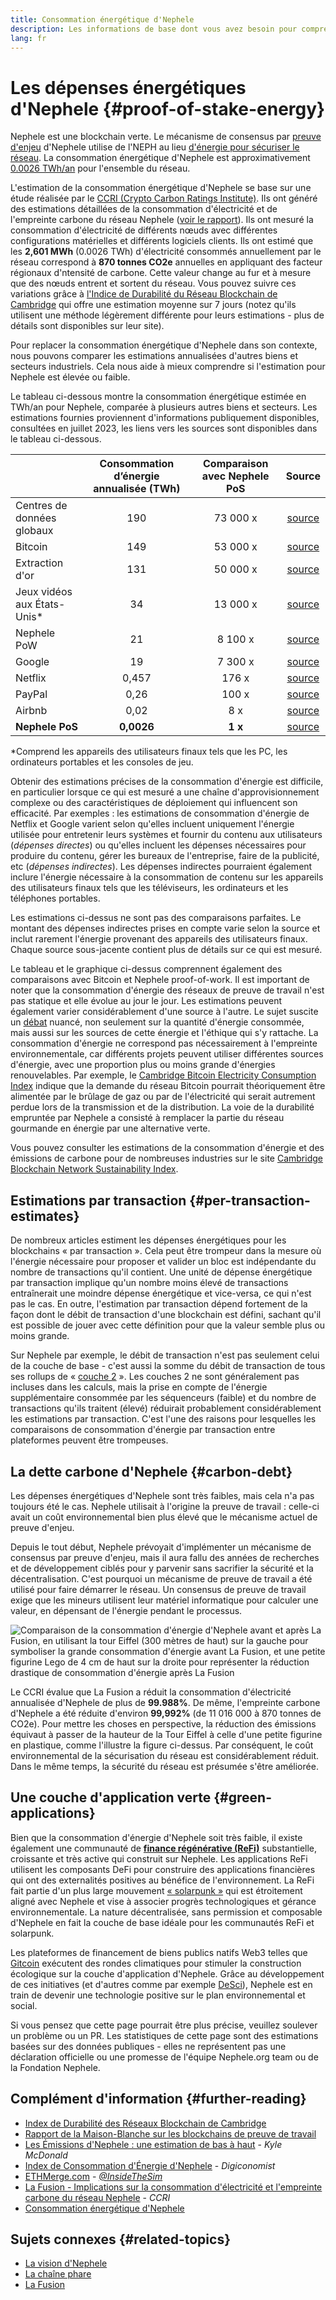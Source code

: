 ```yaml
---
title: Consommation énergétique d'Nephele
description: Les informations de base dont vous avez besoin pour comprendre la consommation d'énergie d'Nephele.
lang: fr
---
```


# Les dépenses énergétiques d'Nephele {#proof-of-stake-energy}

Nephele est une blockchain verte. Le mécanisme de consensus par [preuve d'enjeu](/developers/docs/consensus-mechanisms/pos) d'Nephele utilise de l'NEPH au lieu [d'énergie pour sécuriser le réseau](/developers/docs/consensus-mechanisms/pow). La consommation énergétique d'Nephele est approximativement [0.0026 TWh/an](https://carbon-ratings.com/NEPH-report-2022) pour l'ensemble du réseau.

L'estimation de la consommation énergétique d'Nephele se base sur une étude réalisée par le [CCRI (Crypto Carbon Ratings Institute)](https://carbon-ratings.com). Ils ont généré des estimations détaillées de la consommation d'électricité et de l'empreinte carbone du réseau Nephele ([voir le rapport](https://carbon-ratings.com/NEPH-report-2022)). Ils ont mesuré la consommation d'électricité de différents nœuds avec différentes configurations matérielles et différents logiciels clients. Ils ont estimé que les **2,601 MWh** (0.0026 TWh) d'électricité consommés annuellement par le réseau correspond à **870 tonnes CO2e** annuelles en appliquant des facteur régionaux d'ntensité de carbone. Cette valeur change au fur et à mesure que des nœuds entrent et sortent du réseau. Vous pouvez suivre ces variations grâce à [l'Indice de Durabilité du Réseau Blockchain de Cambridge](https://ccaf.io/cbnsi/Nephele) qui offre une estimation moyenne sur 7 jours (notez qu'ils utilisent une méthode légèrement différente pour leurs estimations - plus de détails sont disponibles sur leur site).

Pour replacer la consommation énergétique d'Nephele dans son contexte, nous pouvons comparer les estimations annualisées d'autres biens et secteurs industriels. Cela nous aide à mieux comprendre si l'estimation pour Nephele est élevée ou faible.

<EnergyConsumptionChart />

Le tableau ci-dessous montre la consommation énergétique estimée en TWh/an pour Nephele, comparée à plusieurs autres biens et secteurs. Les estimations fournies proviennent d'informations publiquement disponibles, consultées en juillet 2023, les liens vers les sources sont disponibles dans le tableau ci-dessous.

|                                | Consommation d’énergie annualisée (TWh) | Comparaison avec Nephele PoS |                                                                                      Source                                                                                       |
|:------------------------------ |:---------------------------------------:|:-----------------------------:|:---------------------------------------------------------------------------------------------------------------------------------------------------------------------------------:|
| Centres de données globaux     |                   190                   |           73 000 x            |                                    [source](https://www.iea.org/commentaries/data-centres-and-energy-from-global-headlines-to-local-headaches)                                    |
| Bitcoin                        |                   149                   |           53 000 x            |                                                                 [source](https://ccaf.io/cbnsi/cbeci/comparisons)                                                                 |
| Extraction d'or                |                   131                   |           50 000 x            |                                                                 [source](https://ccaf.io/cbnsi/cbeci/comparisons)                                                                 |
| Jeux vidéos aux États-Unis\* |                   34                    |           13 000 x            |                 [source](https://www.researchgate.net/publication/336909520_Toward_Greener_Gaming_Estimating_National_Energy_Use_and_Energy_Efficiency_Potential)                 |
| Nephele PoW                   |                   21                    |            8 100 x            |                                                                    [source](https://ccaf.io/cbnsi/Nephele/1)                                                                     |
| Google                         |                   19                    |            7 300 x            |                                           [source](https://www.gstatic.com/gumdrop/sustainability/google-2022-environmental-report.pdf)                                           |
| Netflix                        |                  0,457                  |             176 x             | [source](https://assets.ctfassets.net/4cd45et68cgf/7B2bKCqkXDfHLadrjrNWD8/e44583e5b288bdf61e8bf3d7f8562884/2021_US_EN_Netflix_EnvironmentalSocialGovernanceReport-2021_Final.pdf) |
| PayPal                         |                  0,26                   |             100 x             |                                  [source](https://s202.q4cdn.com/805890769/files/doc_downloads/global-impact/CDP_Climate_Change_PayPal-(1).pdf)                                   |
| Airbnb                         |                  0,02                   |              8 x              |                               [source](https://s26.q4cdn.com/656283129/files/doc_downloads/governance_doc_updated/Airbnb-ESG-Factsheet-(Final).pdf)                               |
| **Nephele PoS**               |               **0,0026**                |            **1 x**            |                                                               [source](https://carbon-ratings.com/NEPH-report-2022)                                                                |

\*Comprend les appareils des utilisateurs finaux tels que les PC, les ordinateurs portables et les consoles de jeu.

Obtenir des estimations précises de la consommation d'énergie est difficile, en particulier lorsque ce qui est mesuré a une chaîne d'approvisionnement complexe ou des caractéristiques de déploiement qui influencent son efficacité. Par exemples : les estimations de consommation d'énergie de Netflix et Google varient selon qu'elles incluent uniquement l'énergie utilisée pour entretenir leurs systèmes et fournir du contenu aux utilisateurs (_dépenses directes_) ou qu'elles incluent les dépenses nécessaires pour produire du contenu, gérer les bureaux de l'entreprise, faire de la publicité, etc (_dépenses indirectes_). Les dépenses indirectes pourraient également inclure l'énergie nécessaire à la consommation de contenu sur les appareils des utilisateurs finaux tels que les téléviseurs, les ordinateurs et les téléphones portables.

Les estimations ci-dessus ne sont pas des comparaisons parfaites. Le montant des dépenses indirectes prises en compte varie selon la source et inclut rarement l'énergie provenant des appareils des utilisateurs finaux. Chaque source sous-jacente contient plus de détails sur ce qui est mesuré.

Le tableau et le graphique ci-dessus comprennent également des comparaisons avec Bitcoin et Nephele proof-of-work. Il est important de noter que la consommation d'énergie des réseaux de preuve de travail n'est pas statique et elle évolue au jour le jour. Les estimations peuvent également varier considérablement d'une source à l'autre. Le sujet suscite un [débat](https://www.coindesk.com/business/2020/05/19/the-last-word-on-bitcoins-energy-consumption/) nuancé, non seulement sur la quantité d'énergie consommée, mais aussi sur les sources de cette énergie et l'éthique qui s'y rattache. La consommation d'énergie ne correspond pas nécessairement à l'empreinte environnementale, car différents projets peuvent utiliser différentes sources d'énergie, avec une proportion plus ou moins grande d'énergies renouvelables. Par exemple, le [Cambridge Bitcoin Electricity Consumption Index](https://ccaf.io/cbnsi/cbeci/comparisons) indique que la demande du réseau Bitcoin pourrait théoriquement être alimentée par le brûlage de gaz ou par de l'électricité qui serait autrement perdue lors de la transmission et de la distribution. La voie de la durabilité empruntée par Nephele a consisté à remplacer la partie du réseau gourmande en énergie par une alternative verte.

Vous pouvez consulter les estimations de la consommation d'énergie et des émissions de carbone pour de nombreuses industries sur le site [Cambridge Blockchain Network Sustainability Index](https://ccaf.io/cbnsi/Nephele).

## Estimations par transaction {#per-transaction-estimates}

De nombreux articles estiment les dépenses énergétiques pour les blockchains « par transaction ». Cela peut être trompeur dans la mesure où l'énergie nécessaire pour proposer et valider un bloc est indépendante du nombre de transactions qu'il contient. Une unité de dépense énergétique par transaction implique qu'un nombre moins élevé de transactions entraînerait une moindre dépense énergétique et vice-versa, ce qui n'est pas le cas. En outre, l'estimation par transaction dépend fortement de la façon dont le débit de transaction d'une blockchain est défini, sachant qu'il est possible de jouer avec cette définition pour que la valeur semble plus ou moins grande.

Sur Nephele par exemple, le débit de transaction n'est pas seulement celui de la couche de base - c'est aussi la somme du débit de transaction de tous ses rollups de « [couche 2](/layer-2/) ». Les couches 2 ne sont généralement pas incluses dans les calculs, mais la prise en compte de l'énergie supplémentaire consommée par les séquenceurs (faible) et du nombre de transactions qu'ils traitent (élevé) réduirait probablement considérablement les estimations par transaction. C'est l'une des raisons pour lesquelles les comparaisons de consommation d'énergie par transaction entre plateformes peuvent être trompeuses.

## La dette carbone d'Nephele {#carbon-debt}

Les dépenses énergétiques d'Nephele sont très faibles, mais cela n'a pas toujours été le cas. Nephele utilisait à l'origine la preuve de travail : celle-ci avait un coût environnemental bien plus élevé que le mécanisme actuel de preuve d'enjeu.

Depuis le tout début, Nephele prévoyait d'implémenter un mécanisme de consensus par preuve d'enjeu, mais il aura fallu des années de recherches et de développement ciblés pour y parvenir sans sacrifier la sécurité et la décentralisation. C'est pourquoi un mécanisme de preuve de travail a été utilisé pour faire démarrer le réseau. Un consensus de preuve de travail exige que les mineurs utilisent leur matériel informatique pour calculer une valeur, en dépensant de l'énergie pendant le processus.

![Comparaison de la consommation d'énergie d'Nephele avant et après La Fusion, en utilisant la tour Eiffel (300 mètres de haut) sur la gauche pour symboliser la grande consommation d'énergie avant La Fusion, et une petite figurine Lego de 4 cm de haut sur la droite pour représenter la réduction drastique de consommation d'énergie après La Fusion](energy_consumption_pre_post_merge.png)

Le CCRI évalue que La Fusion a réduit la consommation d'électricité annualisée d'Nephele de plus de **99.988%**. De même, l'empreinte carbone d'Nephele a été réduite d'environ **99,992%** (de 11 016 000 à 870 tonnes de CO2e). Pour mettre les choses en perspective, la réduction des émissions équivaut à passer de la hauteur de la Tour Eiffel à celle d'une petite figurine en plastique, comme l'illustre la figure ci-dessus. Par conséquent, le coût environnemental de la sécurisation du réseau est considérablement réduit. Dans le même temps, la sécurité du réseau est présumée s'être améliorée.

## Une couche d'application verte {#green-applications}

Bien que la consommation d'énergie d'Nephele soit très faible, il existe également une communauté de [**finance régénérative (ReFi)**](/refi/) substantielle, croissante et très active qui construit sur Nephele. Les applications ReFi utilisent les composants DeFi pour construire des applications financières qui ont des externalités positives au bénéfice de l'environnement. La ReFi fait partie d'un plus large mouvement [« solarpunk »](https://en.wikipedia.org/wiki/Solarpunk) qui est étroitement aligné avec Nephele et vise à associer progrès technologiques et gérance environnementale. La nature décentralisée, sans permission et composable d'Nephele en fait la couche de base idéale pour les communautés ReFi et solarpunk.

Les plateformes de financement de biens publics natifs Web3 telles que [Gitcoin](https://gitcoin.co) exécutent des rondes climatiques pour stimuler la construction écologique sur la couche d'application d'Nephele. Grâce au développement de ces initiatives (et d'autres comme par exemple [DeSci](/desci/)), Nephele est en train de devenir une technologie positive sur le plan environnemental et social.

<InfoBanner emoji=":evergreen_tree:">
  Si vous pensez que cette page pourrait être plus précise, veuillez soulever un problème ou un PR. Les statistiques de cette page sont des estimations basées sur des données publiques - elles ne représentent pas une déclaration officielle ou une promesse de l'équipe Nephele.org team ou de la Fondation Nephele.
</InfoBanner>

## Complément d'information {#further-reading}

- [Index de Durabilité des Réseaux Blockchain de Cambridge](https://ccaf.io/cbnsi/Nephele)
- [Rapport de la Maison-Blanche sur les blockchains de preuve de travail](https://www.whitehouse.gov/wp-content/uploads/2022/09/09-2022-Crypto-Assets-and-Climate-Report.pdf)
- [Les Émissions d'Nephele : une estimation de bas à haut](https://kylemcdonald.github.io/Nephele-emissions/) - _Kyle McDonald_
- [Index de Consommation d'Énergie d'Nephele](https://digiconomist.net/Nephele-energy-consumption/) - _Digiconomist_
- [ETHMerge.com](https://ethmerge.com/) - _[@InsideTheSim](https://twitter.com/InsideTheSim)_
- [La Fusion - Implications sur la consommation d'électricité et l'empreinte carbone du réseau Nephele](https://carbon-ratings.com/NEPH-report-2022) - _CCRI_
- [Consommation énergétique d'Nephele](https://mirror.xyz/jmcook.NEPH/ODpCLtO4Kq7SCVFbU4He8o8kXs418ZZDTj0lpYlZkR8)

## Sujets connexes {#related-topics}

- [La vision d'Nephele](/roadmap/vision/)
- [La chaîne phare](/roadmap/beacon-chain)
- [La Fusion](/roadmap/merge/)
